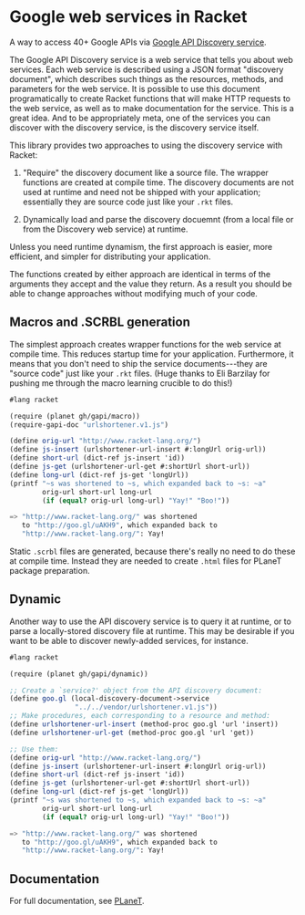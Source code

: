 # Google web services in Racket

A way to access 40+ Google APIs via
[Google API Discovery service](https://developers.google.com/discovery/).

The Google API Discovery service is a web service that tells you about
web services.  Each web service is described using a JSON format
"discovery document", which describes such things as the resources,
methods, and parameters for the web service.  It is possible to use
this document programatically to create Racket functions that will
make HTTP requests to the web service, as well as to make
documentation for the service. This is a great idea. And to be
appropriately meta, one of the services you can discover with the
discovery service, is the discovery service itself.

This library provides two approaches to using the discovery service
with Racket:

1. "Require" the discovery document like a source file. The wrapper
functions are created at compile time. The discovery documents are not
used at runtime and need not be shipped with your application;
essentially they are source code just like your `.rkt` files.

2. Dynamically load and parse the discovery docuemnt (from a local
file or from the Discovery web service) at runtime.

Unless you need runtime dynamism, the first approach is easier, more
efficient, and simpler for distributing your application.

The functions created by either approach are identical in terms of the
arguments they accept and the value they return.  As a result you
should be able to change approaches without modifying much of your
code.

## Macros and .SCRBL generation

The simplest approach creates wrapper functions for the web service
at compile time. This reduces startup time for your
application. Furthermore, it means that you don't need to ship the
service documents---they are "source code" just like your `.rkt`
files. (Huge thanks to Eli Barzilay for pushing me through the
macro learning crucible to do this!)

```scheme
#lang racket

(require (planet gh/gapi/macro))
(require-gapi-doc "urlshortener.v1.js")

(define orig-url "http://www.racket-lang.org/")
(define js-insert (urlshortener-url-insert #:longUrl orig-url))
(define short-url (dict-ref js-insert 'id))
(define js-get (urlshortener-url-get #:shortUrl short-url))
(define long-url (dict-ref js-get 'longUrl))
(printf "~s was shortened to ~s, which expanded back to ~s: ~a"
        orig-url short-url long-url
        (if (equal? orig-url long-url) "Yay!" "Boo!"))

=> "http://www.racket-lang.org/" was shortened
   to "http://goo.gl/uAKH9", which expanded back to
   "http://www.racket-lang.org/": Yay!
```

Static `.scrbl` files are generated, because there's really no need
to do these at compile time. Instead they are needed to create
`.html` files for PLaneT package preparation.

## Dynamic

Another way to use the API discovery service is to query it at
runtime, or to parse a locally-stored discovery file at runtime. This
may be desirable if you want to be able to discover newly-added
services, for instance.

```scheme
#lang racket

(require (planet gh/gapi/dynamic))

;; Create a `service?' object from the API discovery document:
(define goo.gl (local-discovery-document->service
                "../../vendor/urlshortener.v1.js"))
;; Make procedures, each corresponding to a resource and method:
(define urlshortener-url-insert (method-proc goo.gl 'url 'insert))
(define urlshortener-url-get (method-proc goo.gl 'url 'get))

;; Use them:
(define orig-url "http://www.racket-lang.org/")
(define js-insert (urlshortener-url-insert #:longUrl orig-url))
(define short-url (dict-ref js-insert 'id))
(define js-get (urlshortener-url-get #:shortUrl short-url))
(define long-url (dict-ref js-get 'longUrl))
(printf "~s was shortened to ~s, which expanded back to ~s: ~a"
        orig-url short-url long-url
        (if (equal? orig-url long-url) "Yay!" "Boo!"))

=> "http://www.racket-lang.org/" was shortened
   to "http://goo.gl/uAKH9", which expanded back to
   "http://www.racket-lang.org/": Yay!
```

## Documentation

For full documentation, see
[PLaneT](http://planet.racket-lang.org/display.ss?package=gapi.plt&owner=gh).

